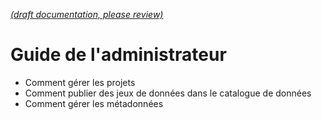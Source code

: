 [_metadata_: remarks]:- "Automatically translated with DeepL. From: /AdminGuide/README.md"

[_(draft documentation, please review)_](/AdminGuide/README.md)

# Guide de l'administrateur

- Comment gérer les projets
- Comment publier des jeux de données dans le catalogue de données
- Comment gérer les métadonnées
